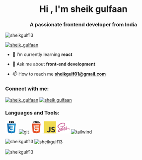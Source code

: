 <h1 align="center">Hi , I'm sheik gulfaan</h1>
<h3 align="center">A passionate frontend developer from India</h3>

<p align="left"> <img src="https://komarev.com/ghpvc/?username=sheikgulf13&label=Profile%20views&color=0e75b6&style=flat" alt="sheikgulf13" /> </p>

<p align="left"> <a href="https://twitter.com/sheik_gulfaan" target="blank"><img src="https://img.shields.io/twitter/follow/sheik_gulfaan?logo=twitter&style=for-the-badge" alt="sheik_gulfaan" /></a> </p>

- 🌱 I’m currently learning **react**

- 💬 Ask me about **front-end development**

- 📫 How to reach me **sheikgulf01@gmail.com**

<h3 align="left">Connect with me:</h3>
<p align="left">
<a href="https://twitter.com/sheik_gulfaan" target="blank"><img align="center" src="https://raw.githubusercontent.com/rahuldkjain/github-profile-readme-generator/master/src/images/icons/Social/twitter.svg" alt="sheik_gulfaan" height="30" width="40" /></a>
<a href="https://linkedin.com/in/sheik gulfaan" target="blank"><img align="center" src="https://raw.githubusercontent.com/rahuldkjain/github-profile-readme-generator/master/src/images/icons/Social/linked-in-alt.svg" alt="sheik gulfaan" height="30" width="40" /></a>
</p>

<h3 align="left">Languages and Tools:</h3>
<p align="left"> <a href="https://www.w3schools.com/css/" target="_blank" rel="noreferrer"> <img src="https://raw.githubusercontent.com/devicons/devicon/master/icons/css3/css3-original-wordmark.svg" alt="css3" width="40" height="40"/> </a> <a href="https://git-scm.com/" target="_blank" rel="noreferrer"> <img src="https://www.vectorlogo.zone/logos/git-scm/git-scm-icon.svg" alt="git" width="40" height="40"/> </a> <a href="https://www.w3.org/html/" target="_blank" rel="noreferrer"> <img src="https://raw.githubusercontent.com/devicons/devicon/master/icons/html5/html5-original-wordmark.svg" alt="html5" width="40" height="40"/> </a> <a href="https://developer.mozilla.org/en-US/docs/Web/JavaScript" target="_blank" rel="noreferrer"> <img src="https://raw.githubusercontent.com/devicons/devicon/master/icons/javascript/javascript-original.svg" alt="javascript" width="40" height="40"/> </a> <a href="https://sass-lang.com" target="_blank" rel="noreferrer"> <img src="https://raw.githubusercontent.com/devicons/devicon/master/icons/sass/sass-original.svg" alt="sass" width="40" height="40"/> </a> <a href="https://tailwindcss.com/" target="_blank" rel="noreferrer"> <img src="https://www.vectorlogo.zone/logos/tailwindcss/tailwindcss-icon.svg" alt="tailwind" width="40" height="40"/> </a> </p>

<p><img align="left" src="https://github-readme-stats.vercel.app/api/top-langs?username=sheikgulf13&show_icons=true&locale=en&layout=compact" alt="sheikgulf13" /></p>

<p>&nbsp;<img align="center" src="https://github-readme-stats.vercel.app/api?username=sheikgulf13&show_icons=true&locale=en" alt="sheikgulf13" /></p>

<p><img align="center" src="https://github-readme-streak-stats.herokuapp.com/?user=sheikgulf13&" alt="sheikgulf13" /></p>
